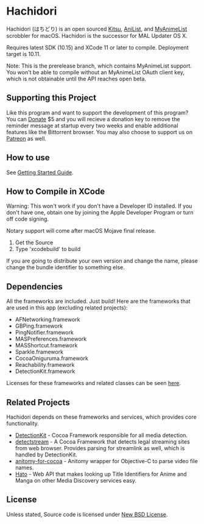 # Hachidori
Hachidori (はちどり) is an open sourced [Kitsu](https://kitsu.io), [AniList](https://anilist.co), and [MyAnimeList](https://myanimelist.net) scrobbler for macOS. Hachidori is the successor for MAL Updater OS X.
 
Requires latest SDK (10.15) and XCode 11 or later to compile. Deployment target is 10.11.

Note: This is the prerelease branch, which contains MyAnimeList support. You won't be able to compile without an MyAnimeList OAuth client key, which is not obtainable until the API reaches open beta.

## Supporting this Project

Like this program and want to support the development of this program? You can [Donate](https://malupdaterosx.moe/donate/) $5  and you will recieve a donation key to remove the reminder message at startup every two weeks and enable additional features like the Bittorrent browser. You may also choose to support us on [Patreon](https://www.patreon.com/malupdaterosx) as well.

## How to use
See [Getting Started Guide](https://github.com/Atelier-Shiori/wiki/Getting-Started).

## How to Compile in XCode
Warning: This won't work if you don't have a Developer ID installed. If you don't have one, obtain one by joining the Apple Developer Program or turn off code signing.

Notary support will come after macOS Mojave final release.

1. Get the Source
2. Type 'xcodebuild' to build

If you are going to distribute your own version and change the name, please change the bundle identifier to something else.


## Dependencies
All the frameworks are included. Just build! Here are the frameworks that are used in this app (excluding related projects):

* AFNetworking.framework
* GBPing.framework
* PingNotifier.framework
* MASPreferences.framework
* MASShortcut.framework
* Sparkle.framework
* CocoaOniguruma.framework
* Reachability.framework
* DetectionKit.framework
 
Licenses for these frameworks and related classes can be seen [here](https://github.com/Atelier-Shiori/wiki/Credits).

## Related Projects
Hachidori depends on these frameworks and services, which provides core functionality.
* [DetectionKit](https://github.com/Atelier-Shiori/DetectionKit) - Cocoa Framework responsible for all media detection.
* [detectstream](https://github.com/Atelier-Shiori/detectstream) - A Cocoa Framework that detects legal streaming sites from web browser. Provides parsing for streamlink as well, which is handled by DetectionKit.
* [anitomy-for-cocoa](https://github.com/Atelier-Shiori/anitomy-for-cocoa) - Anitomy wrapper for Objective-C to parse video file names.
* [Hato](https://github.com/Atelier-Shiori/Hato) - Web API that makes looking up Title Identifiers for Anime and Manga on other Media Discovery services easy.

## License

Unless stated, Source code is licensed under [New BSD License](https://github.com/Atelier-Shiori/hachidori/blob/master/License.md).
